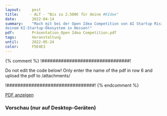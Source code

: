 ```yaml
---
layout:     post
title:     - ALT - "Bis zu 2.500€ für deine #KIdee"
date:       2022-04-14
summary:    "Mach mit bei der Open Idea Competition von AI Startup Rising,
deinem KI-Startup-Ökosystem in Hessen!"
pdf:        Präsentation_Open Idea Competition.pdf
tags:       Veranstaltung
until:		2022-05-24
color:      F5E4E3
---
```


{% comment %}
!################################!

Do not edit the code below! Only enter the name of the pdf in row 6 and upload the pdf to /attachments/

!################################!
{% endcomment %}

<a class="btn btn-primary" href="{{ site.url }}/attachments/{{page.pdf}}">PDF anzeigen</a>

<h3>Vorschau (nur auf Desktop-Geräten)</h3>
<div class="d-none d-sm-block">
    <object data="{{ site.url }}/attachments/{{page.pdf}}" width="100%" height="1010" type='application/pdf'>
    </object>
</div>

